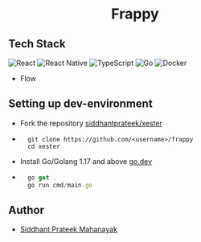<h1 align="center">Frappy</h1>


## Tech Stack

![React](https://img.shields.io/badge/react-%2320232a.svg?style=for-the-badge&logo=react&logoColor=%2361DAFB)
![React Native](https://img.shields.io/badge/react_native-%2320232a.svg?style=for-the-badge&logo=react&logoColor=%2361DAFB)
![TypeScript](https://img.shields.io/badge/typescript-%23007ACC.svg?style=for-the-badge&logo=typescript&logoColor=white)
![Go](https://img.shields.io/badge/go-%2300ADD8.svg?style=for-the-badge&logo=go&logoColor=white)
![Docker](https://img.shields.io/badge/docker-%230db7ed.svg?style=for-the-badge&logo=docker&logoColor=white)
- Flow

## Setting up dev-environment

- Fork the repository [siddhantprateek/xester](https://github.com/siddhantprateek/frappy)

- ```shell
    git clone https://github.com/<username>/frappy
    cd xester
    ```
- Install Go/Golang 1.17 and above [go.dev](https://go.dev/)

- ```javascript
    go get .
    go run cmd/main.go
    ```

## Author 

- [Siddhant Prateek Mahanayak](github.com/siddhantprateek)